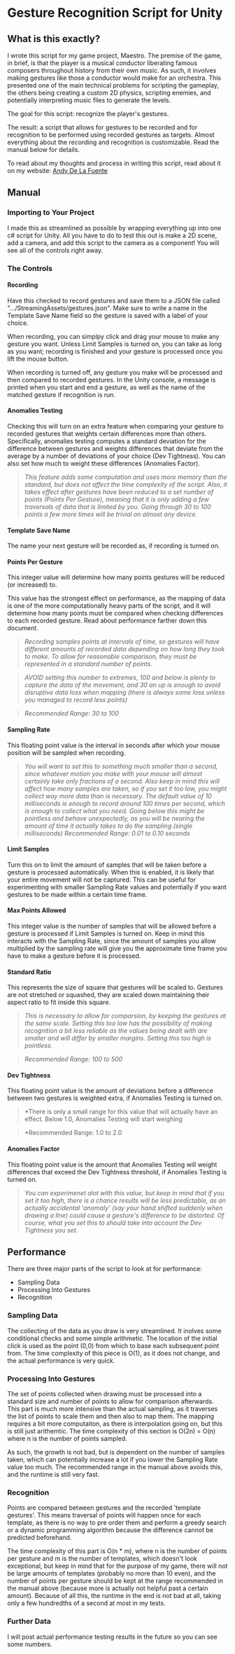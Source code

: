 # Gesture Recognition Script for Unity

## What is this exactly?
I wrote this script for my game project, Maestro. The premise of the game, in brief, is that the player is a musical conductor liberating famous composers throughout history from their own music. As such, it involves making gestures like those a conductor would make for an orchestra. This presented one of the main technical problems for scripting the gameplay, the others being creating a custom 2D physics, scripting enemies, and potentially interpreting music files to generate the levels.

The goal for this script: recognize the player's gestures.

The result: a script that allows for gestures to be recorded and for recognition to be performed using recorded gestures as targets. Almost everything about the recording and recognition is customizable. Read the manual below for details.

To read about my thoughts and process in writing this script, read about it on my website: [Andy De La Fuente](https://andydelafuente.com/AD_Projects.html)

## Manual
### Importing to Your Project
I made this as streamlined as possible by wrapping everything up into one c# script for Unity. All you have to do to test this out is make a 2D scene, add a camera, and add this script to the camera as a component! You will see all of the controls right away.

### The Controls
#### **Recording**
Have this checked to record gestures and save them to a JSON file called ".../StreamingAssets/gestures.json". Make sure to write a name in the Template Save Name field so the gesture is saved with a label of your choice.

When recording, you can simplpy click and drag your mouse to make any gesture you want. Unless Limit Samples is turned on, you can take as long as you want; recording is finished and your gesture is processed once you lift the mouse button. 

When recording is turned off, any gesture you make will be processed and then compared to recorded gestures. In the Unity console, a message is printed when you start and end a gesture, as well as the name of the matched gesture if recognition is run. 
#### **Anomalies Testing**
Checking this will turn on an extra feature when comparing your gesture to recorded gestures that weights certain differences more than others. Specifically, anomalies testing computes a standard deviation for the difference between gestures and weights differences that deviate from the average by a number of deviations of your choice (Dev Tightness). You can also set how much to weight these differences (Anomalies Factor).

> *This feature adds some computation and uses more memory than the standard, but does not affect the time complexity of the script. Also, it takes effect after gestures have been reduced to a set number of points (Points Per Gesture), meaning that it is only adding a few traversals of data that is limited by you. Going through 30 to 100 points a few more times will be trivial on almost any device.*
#### **Template Save Name**
The name your next gesture will be recorded as, if recording is turned on.
#### **Points Per Gesture**
This integer value will determine how many points gestures will be reduced (or increased) to.

This value has the strongest effect on performance, as the mapping of data is one of the more computationally heavy parts of the script, and it will determine how many points must be compared when checking differences to each recorded gesture. Read about performance farther down this document.
> *Recording samples points at intervals of time, so gestures will have different amounts of recorded data depending on how long they took to make. To allow for reasonable comparison, they must be represented in a standard number of points.*

> *AVOID setting this number to extremes, 100 and below is plenty to capture the data of the movement, and 30 an up is enough to avoid disruptive data loss when mapping (there is always some loss unless you managed to record less points)*

> *Recommended Range: 30 to 100*
#### Sampling Rate
This floating point value is the interval in seconds after which your mouse position will be sampled when recording.
> *You will want to set this to something much smaller than a second, since whatever motion you make with your mouse will almost certainly take only fractions of a second. Also keep in mind this will affect how many samples are taken, so if you set it too low, you might collect way more data than is necessary. The default value of 10 milliseconds is enough to record around 100 times per second, which is enough to collect what you need. Going below this might be pointless and behave unexpectedly, as you will be nearing the amount of time it actually takes to do the sampling (single milliseconds)*
> *Recommended Range: 0.01 to 0.10 seconds*
#### Limit Samples
Turn this on to limit the amount of samples that will be taken before a gesture is processed automatically. When this is enabled, it is likely that your entire movement will not be captured.
This can be useful for experimenting with smaller Sampling Rate values and potentially if you want gestures to be made within a certain time frame.
#### Max Points Allowed
This integer value is the number of samples that will be allowed before a gesture is processed if Limit Samples is turned on. Keep in mind this interacts with the Sampling Rate, since the amount of samples you allow multiplied by the sampling rate will give you the approximate time frame you have to make a gesture before it is processed.
#### Standard Ratio
This represents the size of square that gestures will be scaled to. Gestures are not stretched or squashed, they are scaled down maintaining their aspect ratio to fit inside this square. 
> *This is necessary to allow for comparsion, by keeping the gestures at the same scale. Setting this too low has the possibility of making recognition a bit less reliable as the values being dealt with are smaller and will differ by smaller margins. Setting this too high is pointless.*

> *Recommended Range: 100 to 500*
#### Dev Tightness
This floating point value is the amount of deviations before a difference between two gestures is weighted extra, if Anomalies Testing is turned on.
> *There is only a small range for this value that will actually have an effect. Below 1.0, Anomalies Testing will start weighing

> *Recommended Range: 1.0 to 2.0
#### Anomalies Factor
This floating point value is the amount that Anomalies Testing will weight differences that exceed the Dev Tightness threshold, if Anomalies Testing is turned on.
> *You can experimenet alot with this value, but keep in mind that if you set it too high, there is a chance results will be less predictable, as an actually accidental 'anomaly' (say your hand shifted suddenly when drawing a line) could cause a gesture's difference to be distorted. Of course, what you set this to should take into account the Dev Tightness you set.*

## Performance
There are three major parts of the script to look at for performance:
* Sampling Data
* Processing Into Gestures
* Recognition

### Sampling Data
The collecting of the data as you draw is very streamlined. It inolves some conditional checks and some simple arithmetic. The location of the initial click is used as the point (0,0) from which to base each subsequent point from. The time complexity of this piece is O(1), as it does not change, and the actual performance is very quick.
### Processing Into Gestures
The set of points collected when drawing must be processed into a standard size and number of points to allow for comparison afterwards. This part is much more intensive than the actual sampling, as it traverses the list of points to scale them and then also to map them. The mapping requires a bit more computaiton, as there is interpolation going on, but this is still just arithemtic. The time complexity of this section is O(2n) = O(n) where n is the number of points sampled.

As such, the growth is not bad, but is dependent on the number of samples taken, which can potentially increase a lot if you lower the Sampling Rate value too much. The recommended range in the manual above avoids this, and the runtime is still very fast.
### Recognition
Points are compared between gestures and the recorded 'template gestures'. This means traversal of points will happen once for each template, as there is no way to pre order them and perform a greedy search or a dynamic programming algorithm because the difference cannot be predicted beforehand.

The time complexity of this part is O(n * m), where n is the number of points per gesture and m is the number of templates, which doesn't look exceptional, but keep in mind that for the purpose of my game, there will not be large amounts of templates (probably no more than 10 even), and the number of points per gesture should be kept at the range recommended in the manual above (because more is actually not helpful past a certain amount). Because of all this, the runtime in the end is not bad at all, taking only a few hundredths of a second at most in my tests.
### Further Data
I will post actual performance testing results in the future so you can see some numbers.


